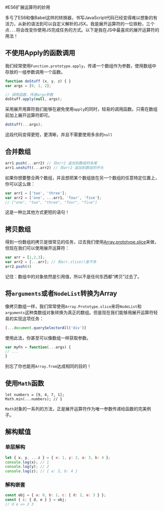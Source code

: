 #ES6扩展运算符的妙用

多亏了ES6和像Babel这样的转换器，书写JavaScript代码已经变得难以想象的有活力，从新的语法到可以自定义解析的JSX。我是展开运算符的一位铁粉，三个点`...`将会改变你使用JS完成任务的方式。以下是我在JS中最喜欢的展开运算符的用法！

## 不使用Apply的函数调用

我们经常使用`Function.prototype.apply`，传递一个数组作为参数，使用数组中存放的一组参数调用一个函数。

```javascript
function doStuff (x, y, z) { }
var args = [0, 1, 2];

// 调用函数，传递args参数
doStuff.apply(null, args);
```

采用展开用算符我们能够在避免使用`apply`的同时，轻易的调用函数。只需在数组前加上展开运算符即可。

```javascript
doStuff(...args);
```

这段代码变得更短，更清晰，并且不需要使用多余的`null`

## 合并数组

```javascript
arr1.push(...arr2) // 将arr2 追加到数组的末尾
arr1.unshift(...arr2) // 将arr2 追加到数组的开头
```

如果你想要整合两个数组，并且想把某个数组放在另一个数组的任意特定位置上，你可以这么做：

```javascript
var arr1 = ['two', 'three'];
var arr2 = ['one', ...arr1, 'four', 'five'];
// ["one", "two", "three", "four", "five"]
```

这是一种比其他方式更短的语句！

## 拷贝数组

得到一份数组的拷贝是很常见的任务，过去我们使用[Array.prototype.slice](https://link.jianshu.com?t=https://davidwalsh.name/javascript-clone-array)来做，但现在我们可以使用展开运算符：

```javascript
var arr = [1,2,3];
var arr2 = [...arr]; // 和arr.slice()差不多
arr2.push(4)
```

记住：数组中的对象依然是引用值，所以不是任何东西都“拷贝”过去了。

## 将`arguments`或者`NodeList`转换为Array

像拷贝数组一样，我们常常使用`Array.Prototype.slice`来将`NodeList`和`arguments`这种类数组对象转换为真正的数组。但是现在我们能够用展开运算符轻易的实现这项任务：

```javascript
[...document.querySelectorAll('div')]
```

使用此法，你甚至可以像数组一样获取参数。

```javascript
var myFn = function(...args) {
// ...
}
```

别忘了你也能用`Array.from`达成相同的目的！

## 使用`Math`函数

```
let numbers = [9, 4, 7, 1];
Math.min(...numbers); // 1
```

`Math`对象的一系列的方法，正是展开运算符作为唯一参数传递给函数的完美例子。

## 解构赋值

### 单层解构

```javascript
let { x, y, ...z } = { x: 1, y: 2, a: 3, b: 4 };
console.log(x); // 1
console.log(y); // 2
console.log(z); // { a: 3, b: 4 }
```

### 解构嵌套

```js
const obj = { a: 0, b: 1, c: { d: 2, e: 3 } };
const { c: { d, e } } = obj;
// d e => 2 3
```



 

 

 

 

 